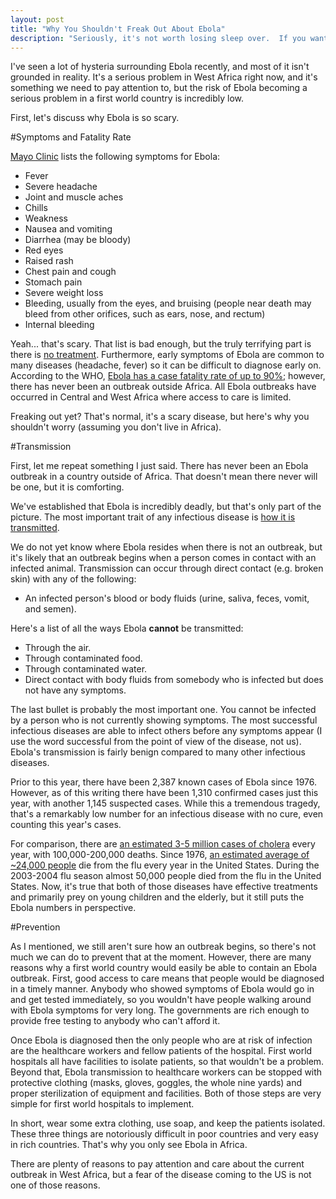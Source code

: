 ```yaml
---
layout: post
title: "Why You Shouldn't Freak Out About Ebola"
description: "Seriously, it's not worth losing sleep over.  If you want something to be scared of then I'm pretty sure I just saw a spider crawl under your bed sheets."
---
```


I've seen a lot of hysteria surrounding Ebola recently, and most of it isn't grounded in reality.  It's a serious problem in West Africa right now, and it's something we need to pay attention to, but the risk of Ebola becoming a serious problem in a first world country is incredibly low.

First, let's discuss why Ebola is so scary.

<!--break-->

#Symptoms and Fatality Rate

[Mayo Clinic](http://www.mayoclinic.org/diseases-conditions/ebola-virus/basics/symptoms/con-20031241) lists the following symptoms for Ebola:

* Fever
* Severe headache
* Joint and muscle aches
* Chills
* Weakness
* Nausea and vomiting
* Diarrhea (may be bloody)
* Red eyes
* Raised rash
* Chest pain and cough
* Stomach pain
* Severe weight loss
* Bleeding, usually from the eyes, and bruising (people near death may bleed from other orifices, such as ears, nose, and rectum)
* Internal bleeding

Yeah... that's scary.  That list is bad enough, but the truly terrifying part is there is [no treatment](http://www.mayoclinic.org/diseases-conditions/ebola-virus/basics/symptoms/con-20031241).  Furthermore, early symptoms of Ebola are common to many diseases (headache, fever) so it can be difficult to diagnose early on.  According to the WHO, [Ebola has a case fatality rate of up to 90%](http://www.who.int/mediacentre/factsheets/fs103/en/); however, there has never been an outbreak outside Africa.  All Ebola outbreaks have occurred in Central and West Africa where access to care is limited.

Freaking out yet?  That's normal, it's a scary disease, but here's why you shouldn't worry (assuming you don't live in Africa).

#Transmission

First, let me repeat something I just said.  There has never been an Ebola outbreak in a country outside of Africa.  That doesn't mean there never will be one, but it is comforting.

We've established that Ebola is incredibly deadly, but that's only part of the picture.  The most important trait of any infectious disease is [how it is transmitted](http://www.cdc.gov/vhf/ebola/transmission/index.html).

We do not yet know where Ebola resides when there is not an outbreak, but it's likely that an outbreak begins when a person comes in contact with an infected animal.  Transmission can occur through direct contact (e.g. broken skin) with any of the following:

* An infected person's blood or body fluids (urine, saliva, feces, vomit, and semen).

Here's a list of all the ways Ebola **cannot** be transmitted:

* Through the air.
* Through contaminated food.
* Through contaminated water.
* Direct contact with body fluids from somebody who is infected but does not have any symptoms.

The last bullet is probably the most important one.  You cannot be infected by a person who is not currently showing symptoms.  The most successful infectious diseases are able to infect others before any symptoms appear (I use the word successful from the point of view of the disease, not us).  Ebola's transmission is fairly benign compared to many other infectious diseases.  

Prior to this year, there have been 2,387 known cases of Ebola since 1976.  However, as of this writing there have been 1,310 confirmed cases just this year, with another 1,145 suspected cases.  While this a tremendous tragedy, that's a remarkably low number for an infectious disease with no cure, even counting this year's cases.  

For comparison, there are [an estimated 3-5 million cases of cholera](http://www.who.int/mediacentre/factsheets/fs107/en/) every year, with 100,000-200,000 deaths.  Since 1976, [an estimated average of ~24,000 people](http://www.cdc.gov/mmwr/preview/mmwrhtml/mm5933a1.htm)  die from the flu every year in the United States.  During the 2003-2004 flu season almost 50,000 people died from the flu in the United States.  Now, it's true that both of those diseases have effective treatments and primarily prey on young children and the elderly, but it still puts the Ebola numbers in perspective.  

#Prevention

As I mentioned, we still aren't sure how an outbreak begins, so there's not much we can do to prevent that at the moment.  However, there are many reasons why a first world country would easily be able to contain an Ebola outbreak.  First, good access to care means that people would be diagnosed in a timely manner.  Anybody who showed symptoms of Ebola would go in and get tested immediately, so you wouldn't have people walking around with Ebola symptoms for very long.  The governments are rich enough to provide free testing to anybody who can't afford it.

Once Ebola is diagnosed then the only people who are at risk of infection are the healthcare workers and fellow patients of the hospital.  First world hospitals all have facilities to isolate patients, so that wouldn't be a problem.  Beyond that, Ebola transmission to healthcare workers can be stopped with protective clothing (masks, gloves, goggles, the whole nine yards) and proper sterilization of equipment and facilities.  Both of those steps are very simple for first world hospitals to implement.

In short, wear some extra clothing, use soap, and keep the patients isolated.  These three things are notoriously difficult in poor countries and very easy in rich countries.  That's why you only see Ebola in Africa.

There are plenty of reasons to pay attention and care about the current outbreak in West Africa, but a fear of the disease coming to the US is not one of those reasons.